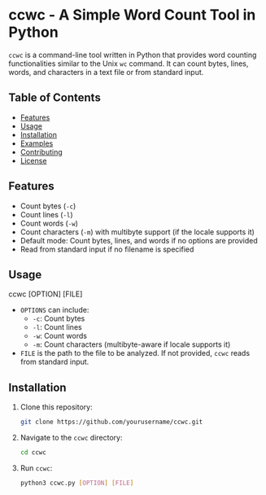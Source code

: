 # ccwc - A Simple Word Count Tool in Python

`ccwc` is a command-line tool written in Python that provides word counting functionalities similar to the Unix `wc` command. It can count bytes, lines, words, and characters in a text file or from standard input.

## Table of Contents

- [Features](#features)
- [Usage](#usage)
- [Installation](#installation)
- [Examples](#examples)
- [Contributing](#contributing)
- [License](#license)

## Features

- Count bytes (`-c`)
- Count lines (`-l`)
- Count words (`-w`)
- Count characters (`-m`) with multibyte support (if the locale supports it)
- Default mode: Count bytes, lines, and words if no options are provided
- Read from standard input if no filename is specified

## Usage

ccwc [OPTION] [FILE]


- `OPTIONS` can include:
  - `-c`: Count bytes
  - `-l`: Count lines
  - `-w`: Count words
  - `-m`: Count characters (multibyte-aware if locale supports it)
- `FILE` is the path to the file to be analyzed. If not provided, `ccwc` reads from standard input.

## Installation

1. Clone this repository:

   ```bash
   git clone https://github.com/yourusername/ccwc.git
   

2. Navigate to the `ccwc` directory:

   ```bash
   cd ccwc
   ```
   
3. Run `ccwc`:

   ```bash
   python3 ccwc.py [OPTION] [FILE]
   ```